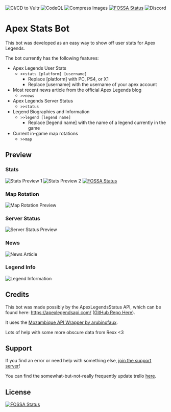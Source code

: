 ![CI/CD to Vultr](https://github.com/SDCore/ApexStats/workflows/CI/CD%20to%20Vultr/badge.svg) ![CodeQL](https://github.com/SDCore/ApexStats/workflows/CodeQL/badge.svg) ![Compress Images](https://github.com/SDCore/Apex-Stats-Bot/workflows/Compress%20Images/badge.svg) [![FOSSA Status](https://app.fossa.com/api/projects/git%2Bgithub.com%2FSDCore%2FApex-Stats-Bot.svg?type=shield)](https://app.fossa.com/projects/git%2Bgithub.com%2FSDCore%2FApex-Stats-Bot?ref=badge_shield) ![Discord](https://img.shields.io/discord/664717517666910220?label=Support%20Server)

# Apex Stats Bot

This bot was developed as an easy way to show off user stats for Apex Legends.

The bot currently has the following features:

- Apex Legends User Stats
  - `>>stats [platform] [username]`
    - Replace [platform] with PC, PS4, or X1
    - Replace [username] with the username of your apex account
- Most recent news article from the official Apex Legends blog
  - `>>news`
- Apex Legends Server Status
  - `>>status`
- Legend Biographies and Information
  - `>>legend [legend name]`
    - Replace [legend name] with the name of a legend currently in the game
- Current in-game map rotations
  - `>>map`

## Preview

### Stats

![Stats Preview 1](https://sdcore.dev/i/tchntbph.png)
![Stats Preview 2](https://sdcore.dev/i/h99klpyi.png)
[![FOSSA Status](https://app.fossa.com/api/projects/git%2Bgithub.com%2FSDCore%2FApex-Stats-Bot.svg?type=shield)](https://app.fossa.com/projects/git%2Bgithub.com%2FSDCore%2FApex-Stats-Bot?ref=badge_shield)

### Map Rotation

![Map Rotation Preview](https://sdcore.dev/i/0clab374.png)

### Server Status

![Server Status Preview](https://sdcore.dev/i/0v9u9xbz.png)

### News

![News Article](https://sdcore.dev/i/r2bzoj1o.png)

### Legend Info

![Legend Information](https://sdcore.dev/i/rx3z31vn.png)

## Credits

This bot was made possibly by the ApexLegendsStatus API, which can be found here: https://apexlegendsapi.com/ ([GitHub Repo Here](https://github.com/HugoDerave/ApexLegendsAPI)).

It uses the [Mozambique API Wrapper by arubinofaux](https://github.com/arubinofaux/mozambique-api-wrapper).

Lots of help with some more obscure data from Rexx <3

## Support

If you find an error or need help with something else, [join the support server](https://discord.gg/eH8VxssFW6)!

You can find the somewhat-but-not-really frequently update trello [here](https://trello.com/b/PGSmA4op/apex-legends-discord-stats-bot).


## License
[![FOSSA Status](https://app.fossa.com/api/projects/git%2Bgithub.com%2FSDCore%2FApex-Stats-Bot.svg?type=large)](https://app.fossa.com/projects/git%2Bgithub.com%2FSDCore%2FApex-Stats-Bot?ref=badge_large)
